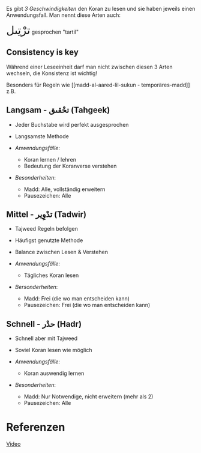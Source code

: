 Es gibt *3 Geschwindigkeiten* den Koran zu lesen und sie haben jeweils einen Anwendungsfall. Man nennt diese Arten auch:

<span style="font-size: 22pt">ترْتِىل</span>
gesprochen "tartil"

## Consistency is key
Während einer Leseeinheit darf man nicht zwischen diesen 3 Arten wechseln, die Konsistenz ist wichtig!

Besonders für Regeln wie [[madd-al-aared-lil-sukun - temporäres-madd]] z.B.

## Langsam - تحْقىق (Tahgeek)
- Jeder Buchstabe wird perfekt ausgesprochen
- Langsamste Methode

- *Anwendungsfälle*:
	- Koran lernen / lehren
	- Bedeutung der Koranverse verstehen

- *Besonderheiten*:
	- Madd: Alle, vollständig erweitern
	- Pausezeichen: Alle

## Mittel - تدْوِير (Tadwir)
- Tajweed Regeln befolgen
- Häufigst genutzte Methode
- Balance zwischen Lesen & Verstehen

- *Anwendungsfälle*:
	- Tägliches Koran lesen

- *Bersonderheiten*:
	- Madd: Frei (die wo man entscheiden kann)
	- Pausezeichen: Frei (die wo man entscheiden kann)

## Schnell - حدْر (Hadr)
- Schnell aber mit Tajweed
- Soviel Koran lesen wie möglich

- *Anwendungsfälle*:
	- Koran auswendig lernen

- *Besonderheiten*:
	- Madd: Nur Notwendige, nicht erweitern (mehr als 2)
	- Pausezeichen: Alle

# Referenzen
[Video](https://youtu.be/xq4rm8Y-jlI)